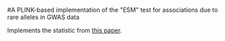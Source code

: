 #A PLINK-based implementation of the "ESM" test for associations due to rare alleles in GWAS data

Implements the statistic from [this paper](http://www.plosgenetics.org/article/info%3Adoi%2F10.1371%2Fjournal.pgen.1003258).